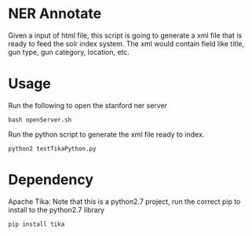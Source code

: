 # NER Annotate
Given a input of html file, this script is going to generate a xml file that is ready to feed the solr index system.
The xml would contain field like title, gun type, gun category, location, etc.

# Usage
Run the following to open the stanford ner server
```
bash openServer.sh
```
Run the python script to generate the xml file ready to index.
```
python2 testTikaPython.py
```

# Dependency
Apache Tika: 
Note that this is a python2.7 project, run the correct pip to install to the python2.7 library
```
pip install tika
```